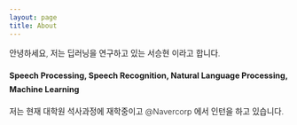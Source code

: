 ```yaml
---
layout: page
title: About
---
```


<div style="font-size: 0.9rem; font-weight:300; line-height: 1.6rem;">

안녕하세요, 저는 딥러닝을 연구하고 있는 서승현 이라고 합니다.

<p class="message" style="font-size: 0.9rem; font-weight: 700">
Speech Processing, Speech Recognition, Natural Language Processing, Machine Learning
</p>
저는 현재 대학원 석사과정에 재학중이고 @Navercorp 에서 인턴을 하고 있습니다.
</div>
